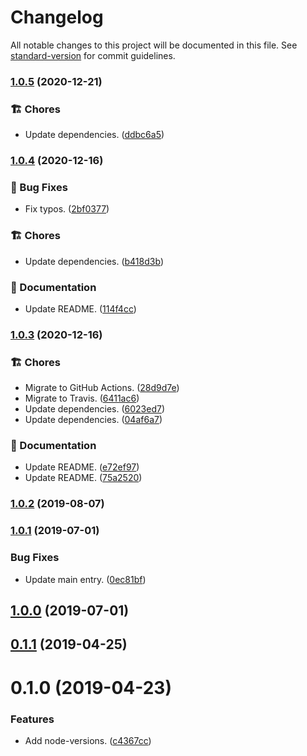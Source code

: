 # Changelog

All notable changes to this project will be documented in this file. See [standard-version](https://github.com/conventional-changelog/standard-version) for commit guidelines.

### [1.0.5](https://github.com/darkobits/node-versions/compare/v1.0.4...v1.0.5) (2020-12-21)


### 🏗 Chores

* Update dependencies. ([ddbc6a5](https://github.com/darkobits/node-versions/commit/ddbc6a5b4a6d8dfa83226138bd814ff00e2aab45))

### [1.0.4](https://github.com/darkobits/node-versions/compare/v1.0.3...v1.0.4) (2020-12-16)


### 🐞 Bug Fixes

* Fix typos. ([2bf0377](https://github.com/darkobits/node-versions/commit/2bf0377dce38ac840a93fa89d3c91f538d125cb4))


### 🏗 Chores

* Update dependencies. ([b418d3b](https://github.com/darkobits/node-versions/commit/b418d3b50254f0714fee1da631bd75b49b007e6f))


### 📖 Documentation

* Update README. ([114f4cc](https://github.com/darkobits/node-versions/commit/114f4cc3659bde01aed516965f683a3c6eb59ac9))

### [1.0.3](https://github.com/darkobits/node-versions/compare/v1.0.2...v1.0.3) (2020-12-16)


### 🏗 Chores

* Migrate to GitHub Actions. ([28d9d7e](https://github.com/darkobits/node-versions/commit/28d9d7e1e08941f82b1930b2e66e03d227830076))
* Migrate to Travis. ([6411ac6](https://github.com/darkobits/node-versions/commit/6411ac6da6e2af4ea09017f916f1be4a64a23122))
* Update dependencies. ([6023ed7](https://github.com/darkobits/node-versions/commit/6023ed7e8902727e8eb7e633979b67bbbaf82d42))
* Update dependencies. ([04af6a7](https://github.com/darkobits/node-versions/commit/04af6a7d1784233d0eebd15cc90f85f55ca2d6b4))


### 📖 Documentation

* Update README. ([e72ef97](https://github.com/darkobits/node-versions/commit/e72ef970479cc9af8e17b4a4b1de2b5e13fb6123))
* Update README. ([75a2520](https://github.com/darkobits/node-versions/commit/75a2520869e8224f20c5fa93377416849f1f7c93))

### [1.0.2](https://github.com/darkobits/node-versions/compare/v1.0.1...v1.0.2) (2019-08-07)

### [1.0.1](https://github.com/darkobits/node-versions/compare/v1.0.0...v1.0.1) (2019-07-01)


### Bug Fixes

* Update main entry. ([0ec81bf](https://github.com/darkobits/node-versions/commit/0ec81bf))



## [1.0.0](https://github.com/darkobits/node-versions/compare/v0.1.1...v1.0.0) (2019-07-01)



## [0.1.1](https://github.com/darkobits/node-versions/compare/v0.1.0...v0.1.1) (2019-04-25)



# 0.1.0 (2019-04-23)


### Features

* Add node-versions. ([c4367cc](https://github.com/darkobits/node-versions/commit/c4367cc))

